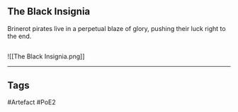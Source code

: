 ## The Black Insignia
Brinerot pirates live in a perpetual blaze of glory,
pushing their luck right to the end.
##
![[The Black Insignia.png]]

---
## Tags
#Artefact
#PoE2